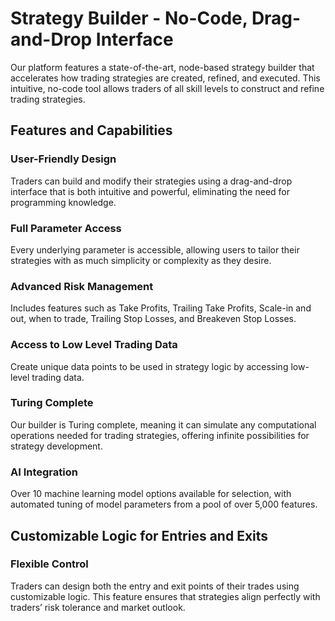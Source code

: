# Strategy Builder - No-Code, Drag-and-Drop Interface

Our platform features a state-of-the-art, node-based strategy builder that accelerates how trading strategies are created, refined, and executed. This intuitive, no-code tool allows traders of all skill levels to construct and refine trading strategies.

## Features and Capabilities

### User-Friendly Design
Traders can build and modify their strategies using a drag-and-drop interface that is both intuitive and powerful, eliminating the need for programming knowledge.

### Full Parameter Access
Every underlying parameter is accessible, allowing users to tailor their strategies with as much simplicity or complexity as they desire.

### Advanced Risk Management
Includes features such as Take Profits, Trailing Take Profits, Scale-in and out, when to trade, Trailing Stop Losses, and Breakeven Stop Losses.

### Access to Low Level Trading Data
Create unique data points to be used in strategy logic by accessing low-level trading data.

### Turing Complete
Our builder is Turing complete, meaning it can simulate any computational operations needed for trading strategies, offering infinite possibilities for strategy development.

### AI Integration
Over 10 machine learning model options available for selection, with automated tuning of model parameters from a pool of over 5,000 features.

## Customizable Logic for Entries and Exits

### Flexible Control
Traders can design both the entry and exit points of their trades using customizable logic. This feature ensures that strategies align perfectly with traders’ risk tolerance and market outlook.
